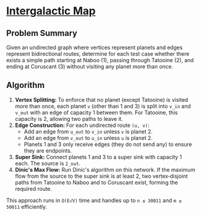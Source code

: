 # [Intergalactic Map](https://www.spoj.com/problems/IM/)

## Problem Summary
Given an undirected graph where vertices represent planets and edges represent bidirectional routes, determine for each test case whether there exists a simple path starting at Naboo (1), passing through Tatooine (2), and ending at Coruscant (3) without visiting any planet more than once.

## Algorithm
1. **Vertex Splitting:** To enforce that no planet (except Tatooine) is visited more than once, each planet `v` (other than 1 and 3) is split into `v_in` and `v_out` with an edge of capacity 1 between them. For Tatooine, this capacity is 2, allowing two paths to leave it.
2. **Edge Construction:** For each undirected route `(u, v)`:
   - Add an edge from `u_out` to `v_in` unless `v` is planet 2.
   - Add an edge from `v_out` to `u_in` unless `u` is planet 2.
   - Planets 1 and 3 only receive edges (they do not send any) to ensure they are endpoints.
3. **Super Sink:** Connect planets 1 and 3 to a super sink with capacity 1 each. The source is `2_out`.
4. **Dinic's Max Flow:** Run Dinic's algorithm on this network. If the maximum flow from the source to the super sink is at least 2, two vertex‑disjoint paths from Tatooine to Naboo and to Coruscant exist, forming the required route.

This approach runs in `O(E√V)` time and handles up to `n ≤ 30011` and `m ≤ 50011` efficiently.
